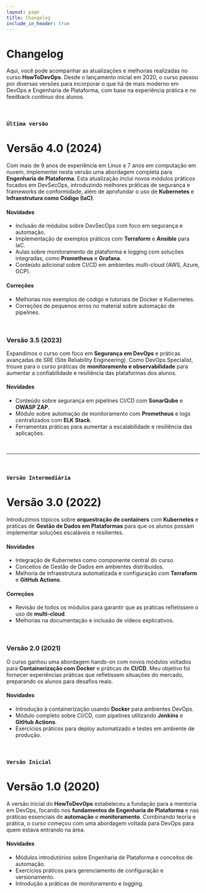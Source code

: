 ```yaml
---
layout: page
title: Changelog
include_in_header: true
---
```


# Changelog
Aqui, você pode acompanhar as atualizações e melhorias realizadas no curso **HowToDevOps**. Desde o lançamento inicial em 2020, o curso passou por diversas versões para incorporar o que há de mais moderno em DevOps e Engenharia de Plataforma, com base na experiência prática e no feedback contínuo dos alunos.

<br>

### `Última versão`
# **Versão 4.0** (2024)
Com mais de 9 anos de experiência em Linux e 7 anos em computação em nuvem, implementei nesta versão uma abordagem completa para **Engenharia de Plataforma**. Esta atualização inclui novos módulos práticos focados em DevSecOps, introduzindo melhores práticas de segurança e frameworks de conformidade, além de aprofundar o uso de **Kubernetes** e **Infraestrutura como Código (IaC)**.

#### Novidades
- Inclusão de módulos sobre DevSecOps com foco em segurança e automação.
- Implementação de exemplos práticos com **Terraform** e **Ansible** para IaC.
- Aulas sobre monitoramento de plataforma e logging com soluções integradas, como **Prometheus** e **Grafana**.
- Conteúdo adicional sobre CI/CD em ambientes multi-cloud (AWS, Azure, GCP).

#### Correções
- Melhorias nos exemplos de código e tutoriais de Docker e Kubernetes.
- Correções de pequenos erros no material sobre automação de pipelines.

<br>

### **Versão 3.5** (2023)
Expandimos o curso com foco em **Segurança em DevOps** e práticas avançadas de SRE (Site Reliability Engineering). Como DevOps Specialist, trouxe para o curso práticas de **monitoramento e observabilidade** para aumentar a confiabilidade e resiliência das plataformas dos alunos.

#### Novidades
- Conteúdo sobre segurança em pipelines CI/CD com **SonarQube** e **OWASP ZAP**.
- Módulo sobre automação de monitoramento com **Prometheus** e logs centralizados com **ELK Stack**.
- Ferramentas práticas para aumentar a escalabilidade e resiliência das aplicações.

<br>

________
<br>

### `Versão Intermediária`
# **Versão 3.0** (2022)
Introduzimos tópicos sobre **orquestração de containers** com **Kubernetes** e práticas de **Gestão de Dados em Plataformas** para que os alunos possam implementar soluções escaláveis e resilientes.

#### Novidades
- Integração de Kubernetes como componente central do curso.
- Conceitos de Gestão de Dados em ambientes distribuídos.
- Melhoria de infraestrutura automatizada e configuração com **Terraform** e **GitHub Actions**.

#### Correções
- Revisão de todos os módulos para garantir que as práticas refletissem o uso de **multi-cloud**.
- Melhorias na documentação e inclusão de vídeos explicativos.

<br>

### **Versão 2.0** (2021)
O curso ganhou uma abordagem hands-on com novos módulos voltados para **Containerização com Docker** e práticas de **CI/CD**. Meu objetivo foi fornecer experiências práticas que refletissem situações do mercado, preparando os alunos para desafios reais.

#### Novidades
- Introdução à containerização usando **Docker** para ambientes DevOps.
- Módulo completo sobre CI/CD, com pipelines utilizando **Jenkins** e **GitHub Actions**.
- Exercícios práticos para deploy automatizado e testes em ambiente de produção.

<br>

### `Versão Inicial`
# **Versão 1.0** (2020)
A versão inicial do **HowToDevOps** estabeleceu a fundação para a mentoria em DevOps, focando nos **fundamentos de Engenharia de Plataforma** e nas práticas essenciais de **automação** e **monitoramento**. Combinando teoria e prática, o curso começou com uma abordagem voltada para DevOps para quem estava entrando na área.

#### Novidades
- Módulos introdutórios sobre Engenharia de Plataforma e conceitos de automação.
- Exercícios práticos para gerenciamento de configuração e versionamento.
- Introdução a práticas de monitoramento e logging.

<br>

